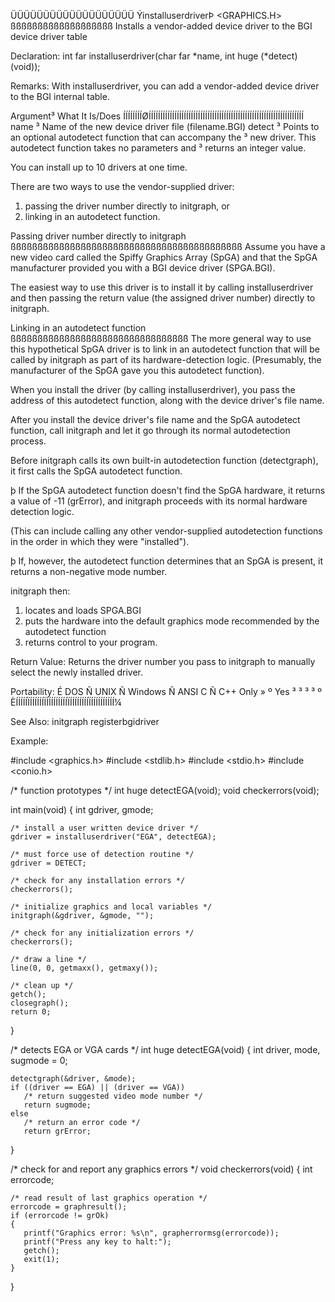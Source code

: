  ÜÜÜÜÜÜÜÜÜÜÜÜÜÜÜÜÜÜÜ
 ÝinstalluserdriverÞ             <GRAPHICS.H>
 ßßßßßßßßßßßßßßßßßßß
 Installs a vendor-added device driver to the BGI device driver table

 Declaration:
   int far installuserdriver(char far *name, int huge (*detect)(void));

 Remarks:
With installuserdriver, you can add a vendor-added device driver to the BGI
internal table.

 Argument³ What It Is/Does
 ÍÍÍÍÍÍÍÍØÍÍÍÍÍÍÍÍÍÍÍÍÍÍÍÍÍÍÍÍÍÍÍÍÍÍÍÍÍÍÍÍÍÍÍÍÍÍÍÍÍÍÍÍÍÍÍÍÍÍÍÍÍÍÍÍÍÍÍÍÍÍÍÍÍÍ
  name   ³ Name of the new device driver file (filename.BGI)
  detect ³ Points to an optional autodetect function that can accompany the
         ³ new driver. This autodetect function takes no parameters and
         ³ returns an integer value.

You can install up to 10 drivers at one time.

There are two ways to use the vendor-supplied driver:
 1) passing the driver number directly to
    initgraph, or
 2) linking in an autodetect function.

 Passing driver number directly to initgraph
 ßßßßßßßßßßßßßßßßßßßßßßßßßßßßßßßßßßßßßßßßßßß
Assume you have a new video card called the Spiffy Graphics Array (SpGA) and
that the SpGA manufacturer provided you with a BGI device driver (SPGA.BGI).

The easiest way to use this driver is to install it by calling
installuserdriver and then passing the return value (the assigned driver
number) directly to initgraph.

 Linking in an autodetect function
 ßßßßßßßßßßßßßßßßßßßßßßßßßßßßßßßßß
The more general way to use this hypothetical SpGA driver is to link in an
autodetect function that will be called by initgraph as part of its
hardware-detection logic. (Presumably, the manufacturer of the SpGA gave you
this autodetect function).

When you install the driver (by calling installuserdriver), you pass the
address of this autodetect function, along with the device driver's file
name.

After you install the device driver's file name and the SpGA autodetect
function, call initgraph and let it go through its normal autodetection
process.

Before initgraph calls its own built-in autodetection function
(detectgraph), it first calls the SpGA autodetect function.

þ If the SpGA autodetect function doesn't find the SpGA hardware, it returns
a value of -11 (grError), and initgraph proceeds with its normal hardware
detection logic.

(This can include calling any other vendor-supplied autodetection functions
in the order in which they were "installed").

þ If, however, the autodetect function determines that an SpGA is present,
it returns a non-negative mode number.

initgraph then:
  1) locates and loads SPGA.BGI
  2) puts the hardware into the default
     graphics mode recommended by the
     autodetect function
  3) returns control to your program.


 Return Value:
Returns the driver number you pass to initgraph to manually select the newly
installed driver.

 Portability:
 É DOS Ñ UNIX Ñ Windows Ñ ANSI C Ñ C++ Only »
 º Yes ³      ³         ³        ³          º
 ÈÍÍÍÍÍÏÍÍÍÍÍÍÏÍÍÍÍÍÍÍÍÍÏÍÍÍÍÍÍÍÍÏÍÍÍÍÍÍÍÍÍÍ¼

 See Also:
  initgraph           registerbgidriver

 Example:

 #include <graphics.h>
 #include <stdlib.h>
 #include <stdio.h>
 #include <conio.h>

 /* function prototypes */
 int huge detectEGA(void);
 void checkerrors(void);

 int main(void)
 {
    int gdriver, gmode;

    /* install a user written device driver */
    gdriver = installuserdriver("EGA", detectEGA);

    /* must force use of detection routine */
    gdriver = DETECT;

    /* check for any installation errors */
    checkerrors();

    /* initialize graphics and local variables */
    initgraph(&gdriver, &gmode, "");

    /* check for any initialization errors */
    checkerrors();

    /* draw a line */
    line(0, 0, getmaxx(), getmaxy());

    /* clean up */
    getch();
    closegraph();
    return 0;
 }

 /* detects EGA or VGA cards */
 int huge detectEGA(void)
 {
    int driver, mode, sugmode = 0;

    detectgraph(&driver, &mode);
    if ((driver == EGA) || (driver == VGA))
       /* return suggested video mode number */
       return sugmode;
    else
       /* return an error code */
       return grError;
 }

 /* check for and report any graphics errors */
 void checkerrors(void)
 {
    int errorcode;

    /* read result of last graphics operation */
    errorcode = graphresult();
    if (errorcode != grOk)
    {
       printf("Graphics error: %s\n", grapherrormsg(errorcode));
       printf("Press any key to halt:");
       getch();
       exit(1);
    }
 }

